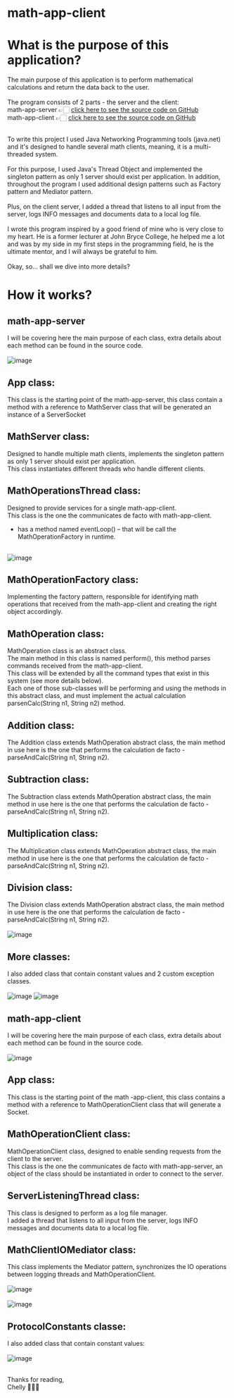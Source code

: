 ﻿# math-app-client

# What is the purpose of this application?
The main purpose of this application is to perform mathematical calculations and return the data back to the user.<br/><br/>
The program consists of 2 parts - the server and the client:<br/>
math-app-server 👉🏻 [click here to see the source code on GitHub](https://github.com/itsmechelly/math-app-server)
<br/>
math-app-client 👉🏻 [click here to see the source code on GitHub](https://github.com/itsmechelly/math-app-client)
<br/><br/>

To write this project I used Java Networking Programming tools (java.net) and it's designed to handle several math clients, meaning, it is a multi-threaded system.
<br/><br/>
For this purpose, I used Java's Thread Object and implemented the singleton pattern as only 1 server should exist per application.
In addition, throughout the program I used additional design patterns such as Factory pattern and Mediator pattern.
<br/><br/>
Plus, on the client server, I added a thread that listens to all input from the server, logs INFO messages and documents data to a local log file.
<br/><br/>
I wrote this program inspired by a good friend of mine who is very close to my heart.
He is a former lecturer at John Bryce College, he helped me a lot and was by my side in my first steps in the programming field, he is the ultimate mentor, and I will always be grateful to him.
<br/><br/>
Okay, so... shall we dive into more details?

# How it works?

## math-app-server
I will be covering here the main purpose of each class, extra details about each method can be found in the source code.<br/><br/>
![image](https://user-images.githubusercontent.com/60425986/230099021-ae514210-251e-4207-938a-707fd483eb8f.png)

## App class:
This class is the starting point of the math-app-server, this class contain a method with a reference to MathServer class that will be generated an instance of a ServerSocket

## MathServer class:
Designed to handle multiple math clients, implements the singleton pattern as only 1 server should exist per application.<br/>
This class instantiates different threads who handle different clients.

## MathOperationsThread class:
Designed to provide services for a single math-app-client.<br/>
This class is the one the communicates de facto with math-app-client.<br/>
-	has a method named eventLoop() – that will be call the MathOperationFactory in runtime.<br/><br/>

![image](https://user-images.githubusercontent.com/60425986/230099340-0d73498d-38d7-4eb5-9104-6df370ac60c9.png)

## MathOperationFactory class:
Implementing the factory pattern, responsible for identifying math operations that received from the math-app-client and creating the right object accordingly.

## MathOperation class:
MathOperation class is an abstract class.<br/>
The main method in this class is named perform(), this method parses commands received from the math-app-client.<br/>
This class will be extended by all the command types that exist in this system (see more details below).<br/>
Each one of those sub-classes will be performing and using the methods in this abstract class, and must implement the actual calculation parsenCalc(String n1, String n2) method.<br/>

## Addition class:
The Addition class extends MathOperation abstract class, the main method in use here is the one that performs the calculation de facto - parseAndCalc(String n1, String n2).

## Subtraction class:
The Subtraction class extends MathOperation abstract class, the main method in use here is the one that performs the calculation de facto - parseAndCalc(String n1, String n2).

## Multiplication class:
The Multiplication class extends MathOperation abstract class, the main method in use here is the one that performs the calculation de facto - parseAndCalc(String n1, String n2).

## Division class:
The Division class extends MathOperation abstract class, the main method in use here is the one that performs the calculation de facto - parseAndCalc(String n1, String n2).<br/><br/>
![image](https://user-images.githubusercontent.com/60425986/230099692-a6cf944d-386a-413b-a2e8-cee177990cde.png)

## More classes:
I also added class that contain constant values and 2 custom exception classes.
<br/><br/>
![image](https://user-images.githubusercontent.com/60425986/230099787-325d0e1a-f4fc-479d-a89c-4661e559e3c0.png)
![image](https://user-images.githubusercontent.com/60425986/230099816-d3b8f322-472c-413e-82c7-eafaac8b5680.png)

## math-app-client
I will be covering here the main purpose of each class, extra details about each method can be found in the source code.
<br/><br/>
![image](https://user-images.githubusercontent.com/60425986/230100855-f32790a2-b760-4f3e-978c-a1251132ea4a.png)

## App class:
This class is the starting point of the math -app-client, this class contains a method with a reference to MathOperationClient class that will generate a Socket.

## MathOperationClient class:
MathOperationClient class, designed to enable sending requests from the client to the server.<br/>
This class is the one the communicates de facto with math-app-server, an object of the class should be instantiated in order to connect to the server.

## ServerListeningThread class:
This class is designed to perform as a log file manager.<br/>
I added a thread that listens to all input from the server, logs INFO messages and documents data to a local log file.

## MathClientIOMediator class:
This class implements the Mediator pattern, synchronizes the IO operations between logging threads and MathOperationClient.
<br/><br/>
![image](https://user-images.githubusercontent.com/60425986/230101106-1e096238-2162-413d-af6e-612f1538b2af.png)
<br/><br/>
![image](https://user-images.githubusercontent.com/60425986/230101184-634bc055-588c-4537-85b0-0dca3c7dca31.png)

## ProtocolConstants classe:
I also added class that contain constant values:
<br/><br/>
![image](https://user-images.githubusercontent.com/60425986/230101281-9118a6b4-470b-43d3-b7ac-73827da7266d.png)


<br/>
Thanks for reading,
<br/>
Chelly 👩🏻‍💻




